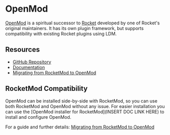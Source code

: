 # OpenMod

[OpenMod](https://github.com/openmod/openmod) is a spiritual successor to [Rocket](Rocket.md) developed by one of Rocket's original maintainers. It has its own plugin framework, but supports compatibility with existing Rocket plugins using LDM.

## Resources

- [GitHub Repository](https://github.com/openmod/openmod)
- [Documentation](https://openmod.github.io/openmod-docs/)
- [Migrating from RocketMod to OpenMod](https://openmod.github.io/openmod-docs/user-guide/migration/rocketmod/)

## RocketMod Compatibility
OpenMod can be installed side-by-side with RocketMod, so you can use both RocketMod and OpenMod without any issue. For easier installation you can use the [OpenMod installer for RocketMod](INSERT DOC LINK HERE) to install and configure OpenMod.

For a guide and further details: [Migrating from RocketMod to OpenMod](https://openmod.github.io/openmod-docs/user-guide/migration/rocketmod/)
